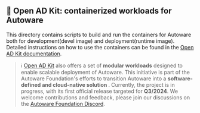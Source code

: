 ## 🐳 Open AD Kit: containerized workloads for Autoware

This directory contains scripts to build and run the containers for Autoware both for development(devel image) and deployment(runtime image). Detailed instructions on how to use the containers can be found in the [Open AD Kit documentation](https://autowarefoundation.github.io/autoware-documentation/main/installation/autoware/docker-installation/).

> ℹ️ [Open AD Kit](https://autoware.org/open-ad-kit/) also offers a set of <b>modular workloads</b> designed to enable scalable deployment of Autoware. This initiative is part of the Autoware Foundation's efforts to transition Autoware into a <b>software-defined and cloud-native solution </b>. Currently, the project is in progress, with its first official release targeted for <b>Q3/2024</b>. We welcome contributions and feedback, please join our discussions on the [Autoware Foundation Discord](https://discord.com/channels/953808765935816715/953877118415151205).
